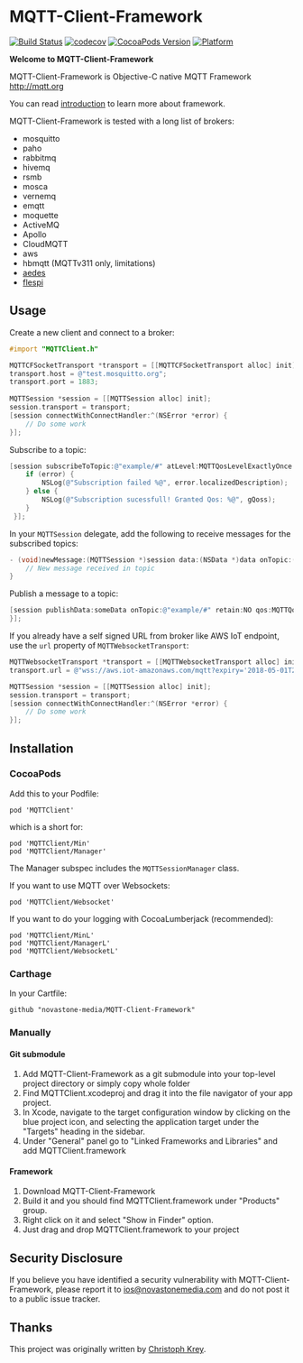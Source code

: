 # MQTT-Client-Framework 

[![Build Status](https://travis-ci.org/novastone-media/MQTT-Client-Framework.svg?branch=master)](https://travis-ci.org/novastone-media/MQTT-Client-Framework)
[![codecov](https://codecov.io/gh/novastone-media/MQTT-Client-Framework/branch/master/graph/badge.svg)](https://codecov.io/gh/novastone-media/MQTT-Client-Framework)
[![CocoaPods Version](https://img.shields.io/cocoapods/v/MQTTClient.svg)](https://img.shields.io/cocoapods/v/MQTTClient.svg)
[![Platform](https://img.shields.io/cocoapods/p/MQTTClient.svg?style=flat)](https://img.shields.io/cocoapods/p/MQTTClient.svg?style=flat)

**Welcome to MQTT-Client-Framework**

MQTT-Client-Framework is Objective-C native MQTT Framework http://mqtt.org

You can read [introduction](http://www.hivemq.com/blog/mqtt-client-library-encyclopedia-mqtt-client-framework) to learn more about framework.

MQTT-Client-Framework is tested with a long list of brokers:

* mosquitto
* paho
* rabbitmq
* hivemq
* rsmb
* mosca
* vernemq
* emqtt
* moquette
* ActiveMQ
* Apollo
* CloudMQTT
* aws
* hbmqtt (MQTTv311 only, limitations)
* [aedes](https://github.com/mcollina/aedes) 
* [flespi](https://flespi.com/mqtt-broker) 

## Usage

Create a new client and connect to a broker:

```objective-c
#import "MQTTClient.h"

MQTTCFSocketTransport *transport = [[MQTTCFSocketTransport alloc] init];
transport.host = @"test.mosquitto.org";
transport.port = 1883;
    
MQTTSession *session = [[MQTTSession alloc] init];
session.transport = transport;
[session connectWithConnectHandler:^(NSError *error) {
	// Do some work
}];
```

Subscribe to a topic:

```objective-c
[session subscribeToTopic:@"example/#" atLevel:MQTTQosLevelExactlyOnce subscribeHandler:^(NSError *error, NSArray<NSNumber *> *gQoss) {
    if (error) {
        NSLog(@"Subscription failed %@", error.localizedDescription);
    } else {
        NSLog(@"Subscription sucessfull! Granted Qos: %@", gQoss);
    }
 }];

```

In your `MQTTSession` delegate, add the following to receive messages for the subscribed topics:

```objective-c
- (void)newMessage:(MQTTSession *)session data:(NSData *)data onTopic:(NSString *)topic qos:(MQTTQosLevel)qos retained:(BOOL)retained mid:(unsigned int)mid {
    // New message received in topic
}
```

Publish a message to a topic:

```objective-c
[session publishData:someData onTopic:@"example/#" retain:NO qos:MQTTQosLevelAtMostOnce publishHandler:^(NSError *error) {
}];
```

If you already have a self signed URL from broker like AWS IoT endpoint, use the `url` property of `MQTTWebsocketTransport`:
```objective-c
MQTTWebsocketTransport *transport = [[MQTTWebsocketTransport alloc] init];
transport.url = @"wss://aws.iot-amazonaws.com/mqtt?expiry='2018-05-01T23:12:32.950Z'"

MQTTSession *session = [[MQTTSession alloc] init];
session.transport = transport;
[session connectWithConnectHandler:^(NSError *error) {
    // Do some work
}];
```

## Installation

### CocoaPods 

Add this to your Podfile:

```
pod 'MQTTClient'
```
which is a short for:

```
pod 'MQTTClient/Min'
pod 'MQTTClient/Manager'
```

The Manager subspec includes the `MQTTSessionManager` class.

If you want to use MQTT over Websockets:

```
pod 'MQTTClient/Websocket'
```

If you want to do your logging with CocoaLumberjack (recommended):

```
pod 'MQTTClient/MinL'
pod 'MQTTClient/ManagerL'
pod 'MQTTClient/WebsocketL'
```

### Carthage

In your Cartfile:

```
github "novastone-media/MQTT-Client-Framework"
```

### Manually

#### Git submodule

1. Add MQTT-Client-Framework as a git submodule into your top-level project directory or simply copy whole folder
2. Find MQTTClient.xcodeproj and drag it into the file navigator of your app project.
3. In Xcode, navigate to the target configuration window by clicking on the blue project icon, and selecting the application target under the "Targets" heading in the sidebar.
4. Under "General" panel go to "Linked Frameworks and Libraries" and add MQTTClient.framework

#### Framework

1. Download MQTT-Client-Framework
2. Build it and you should find MQTTClient.framework under "Products" group.
3. Right click on it and select "Show in Finder" option.
4. Just drag and drop MQTTClient.framework to your project

## Security Disclosure

If you believe you have identified a security vulnerability with MQTT-Client-Framework, please report it to ios@novastonemedia.com and do not post it to a public issue tracker.

## Thanks

This project was originally written by [Christoph Krey](https://github.com/ckrey).
